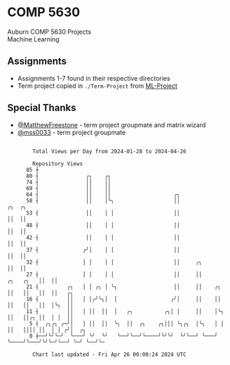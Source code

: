 # COMP 5630
Auburn COMP 5630 Projects  
Machine Learning

## Assignments
- Assignments 1-7 found in their respective directories
- Term project copied in `./Term-Project` from [ML-Project](https://github.com/wumphlett/ML-Project)

## Special Thanks
- [@MatthewFreestone](https://github.com/MatthewFreestone) - term project groupmate and matrix wizard
- [@mss0033](https://github.com/mss0033) - term project groupmate

```

        Total Views per Day from 2024-01-28 to 2024-04-26

        Repository Views
      85 ┼
      80 ┤               ╭╮    ╭╮
      74 ┤               ││    ││
      69 ┤               ││    ││
      64 ┤               ││    ││                    ╭╮
      58 ┤               ││    │╰╮                   ││                            ╭╮  ╭╮
      53 ┤               ││    │ │                   ││                            ││  ││
      48 ┤               ││    │ │                   ││                            ││  ││
      42 ┤               ││    │ │                   ││                            ││  ││
      37 ┤              ╭╯│    │ │                   ││                            ││  ││
      32 ┤              │ │    │ │                   ││     ╭╮                     ││  ││
      27 ┤              │ │    │ │                   ││     ││           ╭╮   ╭╮   ││  ││
      21 ┤         ╭╮   │ │ ╭╮ │ ╰╮                  ││     ││    ╭╮     ││   ││   ││  ││   ╭╮
      16 ┤         ││   │ │╭╯╰╮│  │                 ╭╯│     ││    ││     ││   ││   ││  │╰╮  ││
      11 ┤         ││   │ ││  ││  │   ╭╮          ╭╮│ │     ││    │╰╮    ││   ││╭╮ ││  │ │  ││
       5 ┤  ╭╮╭╮ ╭─╯│   │ ││  ││  ╰╮  ││  ╭╮    ╭╮│││ ╰╮╭╮  │╰╮   │ │    ││   ││││ ││  │ │ ╭╯│  ╭╮
       0 ┼──╯╰╯╰─╯  ╰───╯ ╰╯  ╰╯   ╰──╯╰──╯╰────╯╰╯╰╯  ╰╯╰──╯ ╰───╯ ╰────╯╰───╯╰╯╰─╯╰──╯ ╰─╯ ╰──╯╰─

        Chart last updated - Fri Apr 26 00:00:24 2024 UTC
        
```
